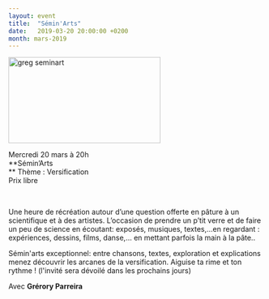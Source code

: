 ```yaml
---
layout: event
title:  "Sémin'Arts"
date:   2019-03-20 20:00:00 +0200
month: mars-2019
---
```

<img class="alignnone size-medium wp-image-6157" src="https://agendarts.files.wordpress.com/2018/12/greg-seminart.jpg?w=300" alt="greg seminart" width="300" height="170" />

Mercredi 20 mars à 20h  
**Sémin’Arts  
** Thème : Versification  
Prix libre

&nbsp;

Une heure de récréation autour d’une question offerte en pâture à un scientifique et à des artistes. L’occasion de prendre un p’tit verre et de faire un peu de science en écoutant: exposés, musiques, textes,…en regardant : expériences, dessins, films, danse,… en mettant parfois la main à la pâte..

Sémin'arts exceptionnel: entre chansons, textes, exploration et explications menez découvrir les arcanes de la versification. Aiguise ta rime et ton rythme ! (l'invité sera dévoilé dans les prochains jours)

Avec **Grérory Parreira**